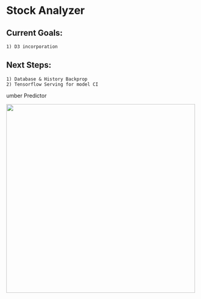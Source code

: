 # Stock Analyzer


## Current Goals:

    1) D3 incorporation


## Next Steps:

    1) Database & History Backprop
    2) Tensorflow Serving for model CI


umber Predictor

<img height=500 src="https://i.imgur.com/cPAI3mM.png">
